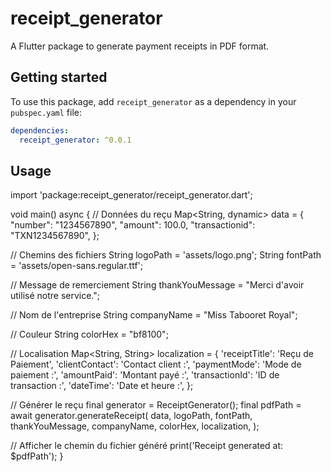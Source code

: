 <!--
This README describes the package. If you publish this package to pub.dev,
this README's contents appear on the landing page for your package.

For information about how to write a good package README, see the guide for
[writing package pages](https://dart.dev/guides/libraries/writing-package-pages).

For general information about developing packages, see the Dart guide for
[creating packages](https://dart.dev/guides/libraries/create-library-packages)
and the Flutter guide for
[developing packages and plugins](https://flutter.dev/developing-packages).
-->

# receipt_generator

A Flutter package to generate payment receipts in PDF format.

## Getting started

To use this package, add `receipt_generator` as a dependency in your `pubspec.yaml` file:

```yaml
dependencies:
  receipt_generator: ^0.0.1
``` 

## Usage

import 'package:receipt_generator/receipt_generator.dart';

void main() async {
  // Données du reçu
  Map<String, dynamic> data = {
    "number": "1234567890",
    "amount": 100.0,
    "transactionid": "TXN1234567890",
  };

  // Chemins des fichiers
  String logoPath = 'assets/logo.png';
  String fontPath = 'assets/open-sans.regular.ttf';

  // Message de remerciement
  String thankYouMessage = "Merci d'avoir utilisé notre service.";

  // Nom de l'entreprise
  String companyName = "Miss Tabooret Royal";

  // Couleur
  String colorHex = "bf8100";

  // Localisation
  Map<String, String> localization = {
    'receiptTitle': 'Reçu de Paiement',
    'clientContact': 'Contact client :',
    'paymentMode': 'Mode de paiement :',
    'amountPaid': 'Montant payé :',
    'transactionId': 'ID de transaction :',
    'dateTime': 'Date et heure :',
  };

  // Générer le reçu
  final generator = ReceiptGenerator();
  final pdfPath = await generator.generateReceipt(
    data,
    logoPath,
    fontPath,
    thankYouMessage,
    companyName,
    colorHex,
    localization,
  );

  // Afficher le chemin du fichier généré
  print('Receipt generated at: \$pdfPath');
}



